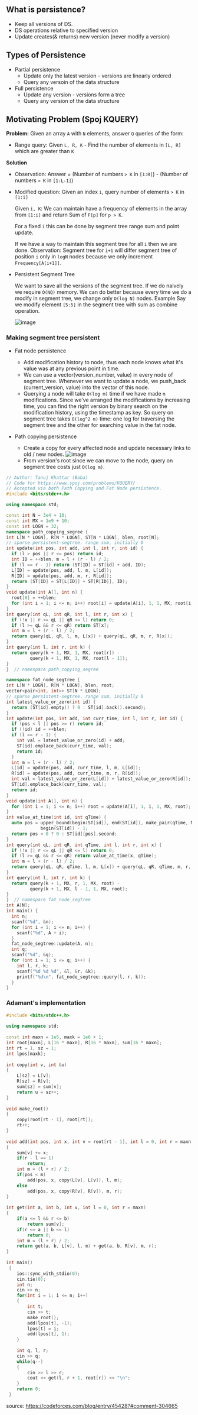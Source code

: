 ## What is persistence?
* Keep all versions of DS.
* DS operations relative to specified version
* Update creates(& returns) new version (never modify a version)

## Types of Persistence
* Partial persistence
  * Update only the latest version - versions are linearly ordered
  * Query any versoin of the data structure
* Full persistence
  * Update any version - versions form a tree
  * Query any version of the data structure

## Motivating Problem (Spoj KQUERY)

**Problem:** Given an array `A` with `N` elements, answer `Q` queries of the form:
* Range query: Given `L, R, K` - Find the number of elements in `[L, R]` which are greater than `K`

**Solution**

* Observation: Answer = (Number of numbers `> K` in `[1:R]`) - (Number of numbers `> K` in `[1:L-1]`)

* Modified question: Given an index `i`, query number of elements `> K` in `[1:i]`

  Given `i, K`: We can maintain have a frequency of elements in the array from `[1:i]` and return Sum of `F[p]` for `p > K`. 
  
  For a fixed `i` this can be done by segment tree range sum and point update.
  
  If we have a way to maintain this segment tree for all `i` then we are done. Observation: Segment tree for `i+1` will differ segment tree of position `i` only in `logN` nodes because we only increment `Frequency[A[i+1]]`.
  
* Persistent Segment Tree

  We want to save all the versions of the segment tree. If we do naively we require `O(NQ)` memory. We can do better because every time we do a modify in segment tree, we change only `O(log N)` nodes. Example Say we modify element `[5:5]` in the segment tree with sum as combine operation.
  
  ![image](https://user-images.githubusercontent.com/19663316/120120417-acac8f80-c1ba-11eb-8203-451fd2ec3d81.png)


### Making segment tree persistent

* Fat node persistence
  * Add modification history to node, thus each node knows what it's value was at any previous point in time. 
  * We can use a vector(version_number, value) in every node of segment tree. Whenever we want to update a node, we push_back (current_version, value) into the vector of this node.
  * Querying a node will take `O(log m)` time if we have made `m` modifications. Since we’ve arranged the modifications by increasing time, you can find the right version by binary search on the modification history, using the timestamp as key. So query on segment tree takes `O(log^2 m)` time: one log for traversing the segment tree and the other for searching value in the fat node.

* Path copying persistence
  * Create a copy for every affected node and update necessary links to old / new nodes.
  ![image](https://user-images.githubusercontent.com/19663316/120120158-2e032280-c1b9-11eb-9b8d-d17a66e1b298.png)
  * From version's root since we can move to the node, query on segment tree costs just `O(log m)`.
  


```cpp
// Author: Tanuj Khattar (Baba)
// Code for https://www.spoj.com/problems/KQUERY/
// Accepted via both Path Copying and Fat Node persistence.
#include <bits/stdc++.h>

using namespace std;

const int N = 3e4 + 10;
const int MX = 1e9 + 10;
const int LOGN = 32;
namespace path_copying_segree {
int L[N * LOGN], R[N * LOGN], ST[N * LOGN], blen, root[N];
// sparse persistent-segtree. range sum, initially 0
int update(int pos, int add, int l, int r, int id) {
  if (l > pos || r <= pos) return id;
  int ID = ++blen, m = l + (r - l) / 2;
  if (l == r - 1) return (ST[ID] = ST[id] + add, ID);
  L[ID] = update(pos, add, l, m, L[id]);
  R[ID] = update(pos, add, m, r, R[id]);
  return (ST[ID] = ST[L[ID]] + ST[R[ID]], ID);
}
void update(int A[], int n) {
  root[0] = ++blen;
  for (int i = 1; i <= n; i++) root[i] = update(A[i], 1, 1, MX, root[i - 1]);
}
int query(int qL, int qR, int l, int r, int x) {
  if (!x || r <= qL || qR <= l) return 0;
  if (l >= qL && r <= qR) return ST[x];
  int m = l + (r - l) / 2;
  return query(qL, qR, l, m, L[x]) + query(qL, qR, m, r, R[x]);
}
int query(int l, int r, int k) {
  return query(k + 1, MX, 1, MX, root[r]) -
         query(k + 1, MX, 1, MX, root[l - 1]);
}
}  // namespace path_copying_segree

namespace fat_node_segtree {
int L[N * LOGN], R[N * LOGN], blen, root;
vector<pair<int, int>> ST[N * LOGN];
// sparse persistent-segtree. range sum, initially 0
int latest_value_or_zero(int id) {
  return (ST[id].empty() ? 0 : ST[id].back().second);
}
int update(int pos, int add, int curr_time, int l, int r, int id) {
  if (pos < l || pos >= r) return id;
  if (!id) id = ++blen;
  if (l == r - 1) {
    int val = latest_value_or_zero(id) + add;
    ST[id].emplace_back(curr_time, val);
    return id;
  }
  int m = l + (r - l) / 2;
  L[id] = update(pos, add, curr_time, l, m, L[id]);
  R[id] = update(pos, add, curr_time, m, r, R[id]);
  int val = latest_value_or_zero(L[id]) + latest_value_or_zero(R[id]);
  ST[id].emplace_back(curr_time, val);
  return id;
}
void update(int A[], int n) {
  for (int i = 1; i <= n; i++) root = update(A[i], 1, i, 1, MX, root);
}
int value_at_time(int id, int qTime) {
  auto pos = upper_bound(begin(ST[id]), end(ST[id]), make_pair(qTime, MX)) -
             begin(ST[id]) - 1;
  return pos < 0 ? 0 : ST[id][pos].second;
}
int query(int qL, int qR, int qTime, int l, int r, int x) {
  if (!x || r <= qL || qR <= l) return 0;
  if (l >= qL && r <= qR) return value_at_time(x, qTime);
  int m = l + (r - l) / 2;
  return query(qL, qR, qTime, l, m, L[x]) + query(qL, qR, qTime, m, r, R[x]);
}
int query(int l, int r, int k) {
  return query(k + 1, MX, r, 1, MX, root) -
         query(k + 1, MX, l - 1, 1, MX, root);
}
}  // namespace fat_node_segtree
int A[N];
int main() {
  int n;
  scanf("%d", &n);
  for (int i = 1; i <= n; i++) {
    scanf("%d", A + i);
  }
  fat_node_segtree::update(A, n);
  int q;
  scanf("%d", &q);
  for (int i = 1; i <= q; i++) {
    int l, r, k;
    scanf("%d %d %d", &l, &r, &k);
    printf("%d\n", fat_node_segtree::query(l, r, k));
  }
}
```

### Adamant's implementation
```cpp
#include <bits/stdc++.h>
 
using namespace std;
 
const int maxn = 1e5, maxk = 1e6 + 1;
int root[maxn], L[16 * maxn], R[16 * maxn], sum[16 * maxn];
int rt = 1, sz = 1;
int lpos[maxk];
 
int copy(int v, int &u)
{
    L[sz] = L[v];
    R[sz] = R[v];
    sum[sz] = sum[v];
    return u = sz++;
}
 
void make_root()
{
    copy(root[rt - 1], root[rt]);
    rt++;
}
 
void add(int pos, int x, int v = root[rt - 1], int l = 0, int r = maxn)
{
	sum[v] += x;
    if(r - l == 1)
        return;
    int m = (l + r) / 2;
    if(pos < m)
        add(pos, x, copy(L[v], L[v]), l, m);
    else
        add(pos, x, copy(R[v], R[v]), m, r);
}
 
int get(int a, int b, int v, int l = 0, int r = maxn)
{
    if(a <= l && r <= b)
        return sum[v];
    if(r <= a || b <= l)
        return 0;
    int m = (l + r) / 2;
    return get(a, b, L[v], l, m) + get(a, b, R[v], m, r);
}
 
int main()
 {
    ios::sync_with_stdio(0);
    cin.tie(0);
    int n;
    cin >> n;
    for(int i = 1; i <= n; i++)
    {
        int t;
        cin >> t;
        make_root();
        add(lpos[t], -1);
        lpos[t] = i;
        add(lpos[t], 1);
    }
 
    int q, l, r;
    cin >> q;
    while(q--)
    {
        cin >> l >> r;
        cout << get(l, r + 1, root[r]) << "\n";
    }
    return 0;
 }
```

source: https://codeforces.com/blog/entry/45428?#comment-304665
